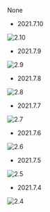 None
- 2021.7.10

![2.10](https://xtj2020.top/webimg/练字/2021-2/2021-2-10.jpg)

- 2021.7.9

![2.9](https://xtj2020.top/webimg/练字/2021-2/2021-2-9.jpg)

- 2021.7.8

![2.8](https://xtj2020.top/webimg/练字/2021-2/2021-2-8.jpg)

- 2021.7.7

![2.7](https://xtj2020.top/webimg/练字/2021-2/2021-2-7.jpg)

- 2021.7.6

![2.6](https://xtj2020.top/webimg/练字/2021-2/2021-2-6.jpg)


- 2021.7.5

![2.5](https://xtj2020.top/webimg/练字/2021-2/2021-2-5.jpg)

- 2021.7.4

![2.4](https://xtj2020.top/webimg/练字/2021-2/2021-2-4.jpg)
